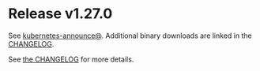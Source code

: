 # Release v1.27.0

See [kubernetes-announce@](https://groups.google.com/forum/#!forum/kubernetes-announce). Additional binary downloads are linked in the [CHANGELOG](https://github.com/kubernetes/kubernetes/blob/master/CHANGELOG/CHANGELOG-1.27.md).

See [the CHANGELOG](https://github.com/kubernetes/kubernetes/blob/master/CHANGELOG/CHANGELOG-1.27.md) for more details.



